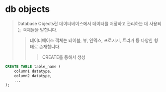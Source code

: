 # db objects

> Database Objects란 데이터베이스에서 데이터를 저장하고 관리하는 데 사용되는 객체들을 말합니다.
>
> > 데이터베이스 객체는 테이블, 뷰, 인덱스, 프로시저, 트리거 등 다양한 형태로 존재합니다.
> >
> > > CREATE를 통해서 생성

```sql
CREATE TABLE table_name (
    column1 datatype,
    column2 datatype,
    ...
);
```
